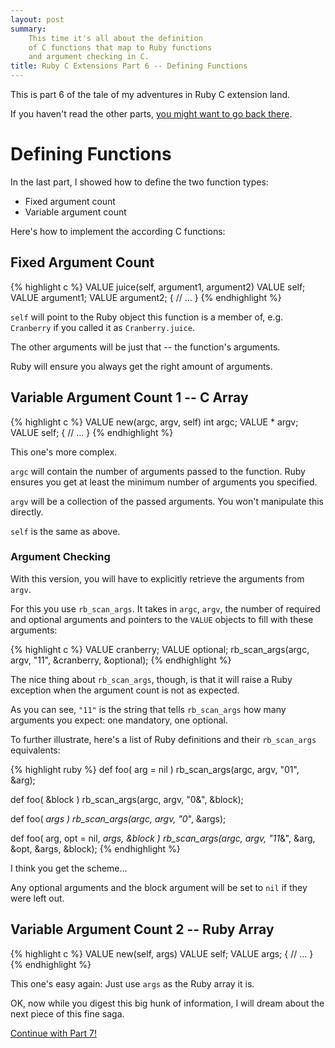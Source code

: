 ```yaml
---
layout: post
summary:
    This time it's all about the definition
    of C functions that map to Ruby functions
    and argument checking in C.
title: Ruby C Extensions Part 6 -- Defining Functions
---
```


This is part 6 of the tale of my adventures
in Ruby C extension land.

If you haven't read the other parts,
[you might want to go back there][part1].


# Defining Functions #

In the last part, I showed how to define
the two function types:

*   Fixed argument count
*   Variable argument count

Here's how to implement the according C
functions:

## Fixed Argument Count ##

{% highlight c %}
VALUE juice(self, argument1, argument2)
    VALUE self;
    VALUE argument1;
    VALUE argument2;
{
    // ...
}
{% endhighlight %}

` self ` will point to the Ruby object this
function is a member of, e.g. ` Cranberry `
if you called it as ` Cranberry.juice `.

The other arguments will be just that --
the function's arguments.

Ruby will ensure you always get the right
amount of arguments.


## Variable Argument Count 1 -- C Array ##

{% highlight c %}
VALUE new(argc, argv, self)
    int      argc;
    VALUE *  argv;
    VALUE    self;
{
    // ...
}
{% endhighlight %}

This one's more complex.

` argc ` will contain the number of arguments
passed to the function.
Ruby ensures you get at least the minimum
number of arguments you specified.

` argv ` will be a collection of the passed
arguments. You won't manipulate this directly.

` self ` is the same as above.


### Argument Checking ###

With this version, you will have to
explicitly retrieve the arguments from
` argv `.

For this you use ` rb_scan_args `.
It takes in ` argc `, `argv`, the number
of required and optional arguments and pointers
to the ` VALUE ` objects to fill with these
arguments:

{% highlight c %}
VALUE cranberry;
VALUE optional;
rb_scan_args(argc, argv, "11", &cranberry, &optional);
{% endhighlight %}

The nice thing about ` rb_scan_args `, though, is
that it will raise a Ruby exception when the
argument count is not as expected.

As you can see, ` "11" ` is the string that tells
` rb_scan_args ` how many arguments you expect:
one mandatory, one optional.

To further illustrate, here's a list of Ruby
definitions and their ` rb_scan_args ` equivalents:

{% highlight ruby %}
def foo( arg = nil )
rb_scan_args(argc, argv, "01", &arg);

def foo( &block )
rb_scan_args(argc, argv, "0&", &block);

def foo( *args )
rb_scan_args(argc, argv, "0*", &args);

def foo( arg, opt = nil, *args, &block )
rb_scan_args(argc, argv, "11*&", &arg, &opt, &args, &block);
{% endhighlight %}

I think you get the scheme...

Any optional arguments and the block argument
will be set to ` nil ` if they were left out.


## Variable Argument Count 2 -- Ruby Array ##

{% highlight c %}
VALUE new(self, args)
    VALUE  self;
    VALUE  args;
{
    // ...
}
{% endhighlight %}

This one's easy again: Just use ` args ` as the
Ruby array it is.


OK, now while you digest this big hunk of
information, I will dream about the next
piece of this fine saga.


[Continue with Part 7!][part7]


[part1]:        ../../18/ruby-c-extension       "Part 1 of this series"
[part7]:        ../../30/ruby-c-extension-7     "Part 7 of this series"


